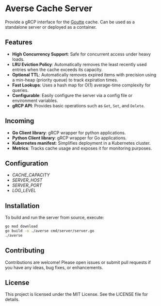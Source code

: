 # Averse Cache Server

Provide a gRCP interface for the [Goutte](https://github.com/shellkah/goutte) cache. Can be used as a standalone server or deployed as a container.

## Features

- **High Concurrency Support**: Safe for concurrent access under heavy loads.
- **LRU Eviction Policy**: Automatically removes the least recently used entries when the cache exceeds its capacity.
- **Optional TTL**: Automatically removes expired items with precision using a min-heap (priority queue) to track expiration times.
- **Fast Lookups**: Uses a hash map for O(1) average-time complexity for queries.
- **Configurable**: Easily configure the server via a config file or environment variables.
- **gRCP API**: Provides basic operations such as `Get`, `Set`, and `Delete`.

## Incoming

- **Go Client library**: gRCP wrapper for python applications.
- **Python Client library**: gRCP wrapper for Go applications.
- **Kubernetes manifest**: Simplifies deployment in a Kubernetes cluster.
- **Metrics**: Tracks cache usage and exposes it for monitoring purposes.

## Configuration
- *CACHE_CAPACITY*
- *SERVER_HOST*
- *SERVER_PORT*
- *LOG_LEVEL*

## Installation

To build and run the server from source, execute:

```bash
go mod download
go build -o ./averse cmd/server/server.go
./averse
```

## Contributing

Contributions are welcome! Please open issues or submit pull requests if you have any ideas, bug fixes, or enhancements.

## License

This project is licensed under the MIT License. See the LICENSE file for details.
